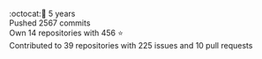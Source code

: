 :octocat::birthday: 5 years  
Pushed 2567 commits  
Own 14 repositories with 456 :star:  
Contributed to 39 repositories with 225 issues and 10 pull requests
